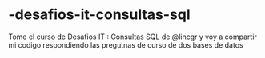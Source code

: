 # -desafios-it-consultas-sql
Tome el curso de  Desafios IT : Consultas SQL de @lincgr y voy a compartir mi codigo respondiendo las pregutnas de curso de dos bases de datos
